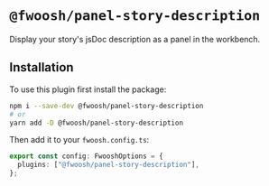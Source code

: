 # `@fwoosh/panel-story-description`

Display your story's jsDoc description as a panel in the workbench.

## Installation

To use this plugin first install the package:

```sh
npm i --save-dev @fwoosh/panel-story-description
# or
yarn add -D @fwoosh/panel-story-description
```

Then add it to your `fwoosh.config.ts`:

```ts fwoosh.config.ts
export const config: FwooshOptions = {
  plugins: ["@fwoosh/panel-story-description"],
};
```
